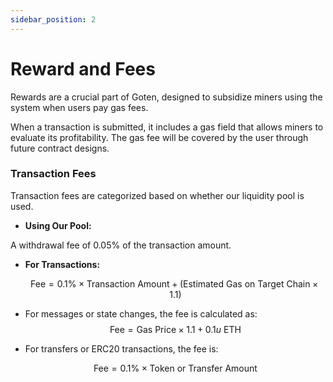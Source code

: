 ```yaml
---
sidebar_position: 2
---
```


# Reward and Fees

Rewards are a crucial part of Goten, designed to subsidize miners using the system when users pay gas fees.

When a transaction is submitted, it includes a gas field that allows miners to evaluate its profitability. The gas fee will be covered by the user through future contract designs.

### Transaction Fees
Transaction fees are categorized based on whether our liquidity pool is used.

- **Using Our Pool:** 

A withdrawal fee of 0.05% of the transaction amount.
- **For Transactions:**

  $$
  \text{Fee} = 0.1\% \times \text{Transaction Amount} + (\text{Estimated Gas on Target Chain} \times 1.1)
  $$

- For messages or state changes, the fee is calculated as:
  $$
  \text{Fee} = \text{Gas Price} \times 1.1 + 0.1u \text{ ETH}
  $$

- For transfers or ERC20 transactions, the fee is:

  $$
  \text{Fee} = 0.1\% \times \text{Token or Transfer Amount}
  $$
